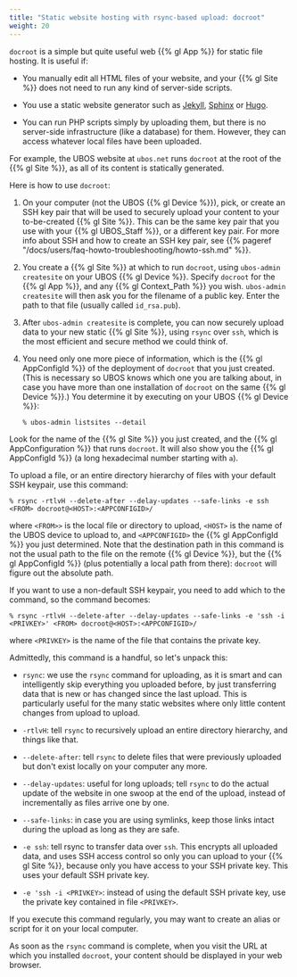 ```yaml
---
title: "Static website hosting with rsync-based upload: docroot"
weight: 20
---
```


``docroot`` is a simple but quite useful web {{% gl App %}} for static file hosting.
It is useful if:

* You manually edit all HTML files of your website, and your {{% gl Site %}} does not
  need to run any kind of server-side scripts.

* You use a static website generator such as [Jekyll](https://jekyllrb.com/),
  [Sphinx](http://www.sphinx-doc.org/) or [Hugo](https://gohugo.io/).

* You can run PHP scripts simply by uploading them, but there is no server-side
  infrastructure (like a database) for them. However, they can access whatever local
  files have been uploaded.

For example, the UBOS website at ``ubos.net`` runs ``docroot`` at the root of the {{% gl Site %}},
as all of its content is statically generated.

Here is how to use ``docroot``:

1. On your computer (not the UBOS {{% gl Device %}}), pick, or create an SSH key pair
   that will be used to securely upload your content to your to-be-created {{% gl Site %}}.
   This can be the same key pair that you use with your {{% gl UBOS_Staff %}}, or a different
   key pair. For more info about SSH and how to create an SSH key pair, see
   {{% pageref "/docs/users/faq-howto-troubleshooting/howto-ssh.md" %}}.

2. You create a {{% gl Site %}} at which to run ``docroot``, using ``ubos-admin createsite``
   on your UBOS {{% gl Device %}}. Specify ``docroot`` for the {{% gl App %}}, and any
   {{% gl Context_Path %}} you wish. ``ubos-admin createsite`` will then ask you for the
   filename of a public key. Enter the path to that file (usually called
   ``id_rsa.pub``).

3. After ``ubos-admin createsite`` is complete, you can now securely upload data to your
   new static {{% gl Site %}}, using ``rsync`` over ``ssh``, which is the most efficient and secure
   method we could think of.

4. You need only one more piece of information, which is the {{% gl AppConfigId %}} of the
   deployment of ``docroot`` that you just created. (This is necessary so UBOS knows which one you
   are talking about, in case you have more than one installation of ``docroot`` on the same
   {{% gl Device %}}.) You determine it by executing on your UBOS {{% gl Device %}}:

   ```
   % ubos-admin listsites --detail
   ```

Look for the name of the {{% gl Site %}} you just created, and the {{% gl AppConfiguration %}}
that runs ``docroot``. It will also show you the {{% gl AppConfigId %}} (a long hexadecimal
number starting with ``a``).

To upload a file, or an entire directory hierarchy of files with your default SSH keypair, use
this command:

```
% rsync -rtlvH --delete-after --delay-updates --safe-links -e ssh <FROM> docroot@<HOST>:<APPCONFIGID>/
```

where ``<FROM>>`` is the local file or directory to upload, ``<HOST>`` is the name of the
UBOS device to upload to, and ``<APPCONFIGID>`` the {{% gl AppConfigId %}} you just determined.
Note that the destination path in this command is not the usual path to the file on the remote
{{% gl Device %}}, but the {{% gl AppConfigId %}} (plus potentially a local path from there):
``docroot`` will figure out the absolute path.

If you want to use a non-default SSH keypair, you need to add which to the command, so the
command becomes:

```
% rsync -rtlvH --delete-after --delay-updates --safe-links -e 'ssh -i <PRIVKEY>' <FROM> docroot@<HOST>:<APPCONFIGID>/
```

where ``<PRIVKEY>`` is the name of the file that contains the private key.

Admittedly, this command is a handful, so let's unpack this:

* ``rsync``: we use the ``rsync`` command for uploading, as it is smart and can intelligently
  skip everything you uploaded before, by just transferring data that is new or has changed since
  the last upload. This is particularly useful for the many static websites where only little
  content changes from upload to upload.

* ``-rtlvH``: tell ``rsync`` to recursively upload an entire directory hierarchy, and things
  like that.

* ``--delete-after``: tell ``rsync`` to delete files that were previously uploaded but don't
  exist locally on your computer any more.

* ``--delay-updates``: useful for long uploads; tell ``rsync`` to do the actual update of
  the website in one swoop at the end of the upload, instead of incrementally as files arrive
  one by one.

* ``--safe-links``: in case you are using symlinks, keep those links intact during the upload
  as long as they are safe.

* ``-e ssh``: tell rsync to transfer data over ``ssh``. This encrypts all uploaded data,
  and uses SSH access control so only you can upload to your {{% gl Site %}}, because only
  you have access to your SSH private key. This uses your default SSH private key.

* ``-e 'ssh -i <PRIVKEY>``: instead of using the default SSH private key, use the private
  key contained in file ``<PRIVKEY>``.

If you execute this command regularly, you may want to create an alias or script for it
on your local computer.

As soon as the ``rsync`` command is complete, when you visit the URL at which you installed
``docroot``, your content should be displayed in your web browser.
